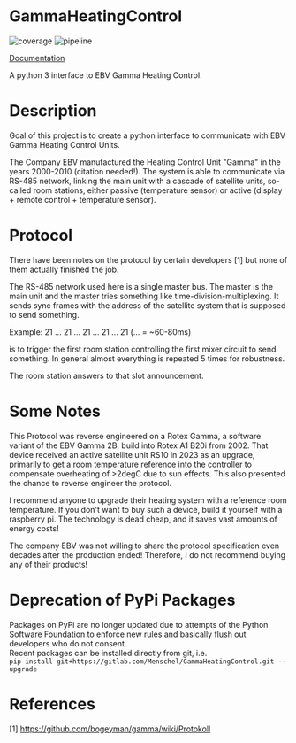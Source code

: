 # GammaHeatingControl

![coverage](https://gitlab.com/Menschel/GammaHeatingControl/badges/master/coverage.svg)
![pipeline](https://gitlab.com/Menschel/GammaHeatingControl/badges/master/pipeline.svg)

[Documentation](https://menschel.gitlab.io/GammaHeatingControl/)

A python 3 interface to EBV Gamma Heating Control.

# Description

Goal of this project is to create a python interface to communicate with EBV Gamma Heating Control Units.

The Company EBV manufactured the Heating Control Unit "Gamma" in the years 2000-2010 (citation needed!).
The system is able to communicate via RS-485 network, linking the main unit with a cascade of satellite units,
so-called room stations, either passive (temperature sensor) or active (display + remote control + temperature sensor).


# Protocol
There have been notes on the protocol by certain developers [1] but none of them actually finished the job.

The RS-485 network used here is a single master bus. The master is the main unit and the master tries something like
time-division-multiplexing.
It sends sync frames with the address of the satellite system that is supposed to send something.

Example:
21 ... 21 ... 21 ... 21 ... 21 (... = ~60-80ms)

is to trigger the first room station controlling the first mixer circuit to send something.
In general almost everything is repeated 5 times for robustness.

The room station answers to that slot announcement.






# Some Notes
This Protocol was reverse engineered on a Rotex Gamma, a software variant of the EBV Gamma 2B, build into Rotex A1 B20i
from 2002.
That device received an active satellite unit RS10 in 2023 as an upgrade, primarily to get a room temperature reference
into the controller to compensate overheating of >2degC due to sun effects. This also presented the chance to reverse
engineer the protocol.

I recommend anyone to upgrade their heating system with a reference room temperature.
If you don't want to buy such a device, build it yourself with a raspberry pi.
The technology is dead cheap, and it saves vast amounts of energy costs!

The company EBV was not willing to share the protocol specification even decades after the production ended!
Therefore, I do not recommend buying any of their products!

# Deprecation of PyPi Packages
Packages on PyPi are no longer updated due to attempts of the Python Software Foundation to enforce new rules and basically flush out 
developers who do not consent.  
Recent packages can be installed directly from git, i.e.   
```pip install git+https://gitlab.com/Menschel/GammaHeatingControl.git --upgrade```

# References

[1] https://github.com/bogeyman/gamma/wiki/Protokoll

